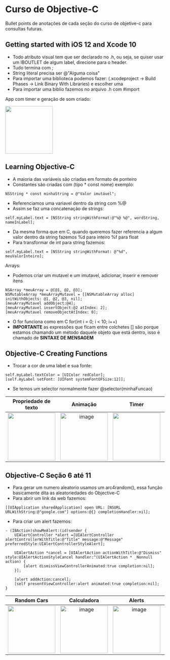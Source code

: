 # Curso de Objective-C

Bullet points de anotações de cada seção do curso de objetive-c para consultas futuras.

## Getting started with iOS 12 and Xcode 10

* Todo atributo visual tem que ser declarado no .h, ou seja, se quiser usar um IBOUTLET de algum label, direcione para o header.
* Tudo termina com ;
* String literal precisa ser @"Alguma coisa"
* Para importar uma biblioteca podemos fazer: (.xcodeproject -> Build Phases -> Link Binary With Libraries) e escolher uma
* Para importar uma biblio fazemos no arquivo .h com #import <suaBiblio>

App com timer e geração de som criado:

<img src="https://github.com/rnlobao/curso-objc/assets/66230142/53d35d25-e0cf-4e53-a61c-5983ff182971.gif" width="150"/>

## Learning Objective-C

* A maioria das variáveis são criadas em formato de ponteiro
* Constantes são criadas com (tipo * const nome) exemplo:
```
NSString * const minhaString = @"Valor imutável";
```
* Referenciamos uma variavel dentro da string com %@
* Assim se faz uma concatenação de strings:

```
self.myLabel.text = [NSString stringWithFormat:@"%@ %@", wordString, nameInLabel];

```
* Da mesma forma que em C, quando queremos fazer referencia a algum valor dentro da string fazemos %d para inteiro %f para float
* Para transformar de int para string fazemos:

```
self.myLabel.text = [NSString stringWithFormat: @"%d", meuValorInteiro];
```

Arrays:
* Podemos criar um mutavel e um imutavel, adicionar, inserir e remover itens

```
NSArray *meuArray = @[@1, @2, @3];
NSMutableArray *meuArrayMutavel = [[NSMutableArray alloc] initWithObjects: @1, @2, @3, nil];
[meuArrayMutavel addObject:@4];
[meuArrayMutavel insertObject:@2 atIndex: 2];
[meuArrayMutavel removeObjectAtIndex: 0];
```
* O for funciona como em C for(int i = 0; i < 10; i++)
* **IMPORTANTE** as expressões que ficam entre colchetes [] são porque estamos chamando um método daquele objeto que está dentro, isso é chamado de **SINTAXE DE MENSAGEM**

## Objective-C Creating Functions
* Trocar a cor de uma label e sua fonte:

```
self.myLabel.textColor = [UIColor redColor];
[self.myLabel setFont: [UIFont systemFontOFSize:12]];
```

* Se temos um selector normalmente fazer @selector(minhaFuncao)

Propriedade de texto | Animação | Timer | Data e Hora | Relógio digital personalizável
  :---------: | :---------: | :---------: | :---------: | :---------:
  <img src="https://github.com/rnlobao/curso-objc/assets/66230142/1221d591-8bc5-4bf0-a97b-afb68cd93dba.gif" width="150"/> | <img width="150" alt="image" src="https://github.com/rnlobao/curso-objc/assets/66230142/c86c890e-b5b8-4a94-95a3-8d1bcacb25dc"> | <img src="https://github.com/rnlobao/curso-objc/assets/66230142/e5c303b3-7c5e-4750-a3dc-35ad086bb6a3.gif" width="150"/> | <img src="https://github.com/rnlobao/curso-objc/assets/66230142/da0ed24f-3822-4a4e-be02-204d2e80fdbb.gif" width="150"/> | <img src="https://github.com/rnlobao/curso-objc/assets/66230142/b73fea11-fb1c-4478-9f04-4f8f6c2cb200.gif" width="150"/>

## Objective-C Seção 6 até 11
* Para gerar um numero aleatorio usamos um arc4random(), essa função basicamente dita as aleatoriedades do Objective-C
* Para abrir um link da web fazemos:

```
[[UIApplication sharedApplication] open URL: [NSURL URLWithString:@"google.com"] options:@{} completionHandler:nil];
```

* Para criar um alert fazemos:

```
- (IBAction)showMeAlert:(id)sender {
    UIAlertController *alert =[UIAlertController alertControllerWithTitle:@"Title" message:@"Message" preferredStyle:UIAlertControllerStyleAlert];
    
    UIAlertAction *cancel = [UIAlertAction actionWithTitle:@"Dismiss" style:UIAlertActionStyleCancel handler:^(UIAlertAction * _Nonnull action) {
        [alert dismissViewControllerAnimated:true completion:nil];
    }];
    
    [alert addAction:cancel];
    [self presentViewController:alert animated:true completion:nil];
}
```


Random Cars | Calculadora | Alerts | WebView
  :---------: | :---------: | :---------: | :---------:
<img src="https://github.com/rnlobao/curso-objc/assets/66230142/fc3f1c37-e7b2-4140-8067-552afbadd586.gif" width="150"/> | <img width="150" alt="image" src="https://github.com/rnlobao/curso-objc/assets/66230142/ea8c7710-7f48-4250-ba34-2e1cd2418d25"> | <img width="150" alt="image" src="https://github.com/rnlobao/curso-objc/assets/66230142/fb8c41fd-9651-4a4e-8806-858a0ff74daf"> | <img width="150" alt="image" src="https://github.com/rnlobao/curso-objc/assets/66230142/5bc3e6b0-460b-4e19-95d4-bf25accdd2d3">













